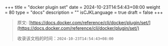 +++
title = "docker plugin set"
date = 2024-10-23T14:54:43+08:00
weight = 80
type = "docs"
description = ""
isCJKLanguage = true
draft = false
+++

> 原文: [https://docs.docker.com/reference/cli/docker/plugin/set/](https://docs.docker.com/reference/cli/docker/plugin/set/)
>
> 收录该文档的时间：`2024-10-23T14:54:43+08:00`
